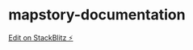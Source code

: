 # mapstory-documentation

[Edit on StackBlitz ⚡️](https://stackblitz.com/edit/mapstory-documentation)